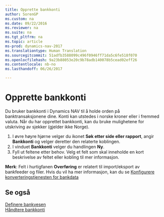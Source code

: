 ```yaml
---
title: Opprette bankkonti
author: SorenGP
ms.custom: na
ms.date: 09/22/2016
ms.reviewer: na
ms.suite: na
ms.tgt_pltfrm: na
ms.topic: article
ms-prod: dynamics-nav-2017
ms.translationtype: Human Translation
ms.sourcegitcommit: 51adfb3588099c496f0946ff71da5c6fe518f070
ms.openlocfilehash: 9a23b88053e20c9b78adb140078b5cead02eff26
ms.contentlocale: nb-no
ms.lasthandoff: 06/26/2017

---
```


# <a name="how-to-set-up-bank-accounts"></a>Opprette bankkonti
Du bruker bankkonti i Dynamics NAV til å holde orden på banktransaksjonene dine. Konti kan utstedes i norske kroner eller i fremmed valuta. Når du har opprettet bankkonti, kan du bruke mulighetene for utskriving av sjekker (gjelder ikke Norge).

1. I øvre høyre hjørne velger du ikonet **Søk etter side eller rapport**, angir **Bankkonti** og velger deretter den relaterte koblingen.
2. I vinduet **Bankkonti** velger du handlingen **Ny**.
3. Fyll ut feltene etter behov. Velg et felt som skal inneholde en kort beskrivelse av feltet eller kobling til mer informasjon.

**Merk**: Felt i hurtigfanen **Overføring** er relatert til import/eksport av bankfeeder og filer. Hvis du vil ha mer informasjon, kan du se [Konfigurere konverteringstjenesten for bankdata](bank-how-setup-bank-data-conversion-service.md)

## <a name="see-also"></a>Se også  
[Definere bankvesen](bank-setup-banking.md)  
[Håndtere bankkonti](bank-manage-bank-accounts.md)

